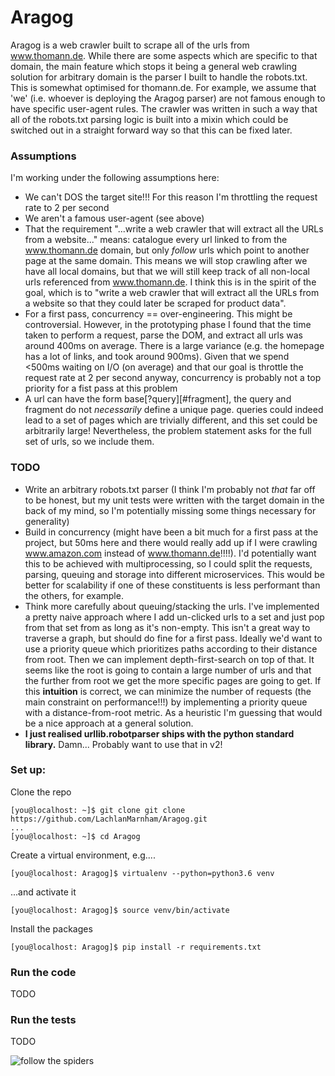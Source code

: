 # Aragog
Aragog is a web crawler built to scrape all of the urls from www.thomann.de. While there are some aspects which are 
specific to that domain, the main feature which stops it being a general web crawling solution for arbitrary domain
is the parser I built to handle the robots.txt. This is somewhat optimised for thomann.de. For example, we assume that 
'we' (i.e. whoever is deploying the Aragog parser) are not famous enough to have specific user-agent rules. The crawler 
was written in such a way that all of the robots.txt parsing logic is built into a mixin which could be switched out
in a straight forward way so that this can be fixed later.

### Assumptions
I'm working under the following assumptions here:
- We can't DOS the target site!!! For this reason I'm throttling the request rate to 2 per second
- We aren't a famous user-agent (see above)
- That the requirement "...write a web crawler that will extract all the URLs from a website..."
means: catalogue every url linked to from the www.thomann.de domain, but only *follow* urls which point to another page 
at the same domain. This means we will stop crawling after we have all local domains, but that we will still
keep track of all non-local urls referenced from www.thomann.de. I think this is in the spirit of the goal, which 
is to "write a web crawler that will extract all the URLs from a website so that they could later be scraped for 
product data".
- For a first pass, concurrency == over-engineering. This might be controversial. However, in the prototyping phase I 
found that the time taken to perform a request, parse the DOM, and extract all urls was around 400ms on average. 
There is a large variance (e.g. the homepage has a lot of links, and took around 900ms). Given that we spend <500ms 
waiting on I/O (on average) and that our goal is throttle the request rate at 2 per second anyway, concurrency is probably
not a top priority for a fist pass at this problem
- A url can have the form base[?query][#fragment], the query and fragment do not *necessarily* define a unique page. 
queries could indeed lead to a set of pages which are trivially different, and this set could be arbitrarily large!
Nevertheless, the problem statement asks for the full set of urls, so we include them.

### TODO
- Write an arbitrary robots.txt parser (I think I'm probably not *that* far off to be honest, but my unit tests were written
with the target domain in the back of my mind, so I'm potentially missing some things necessary for generality)
- Build in concurrency (might have been a bit much for a first pass at the project, but 50ms here and there would really
add up if I were crawling www.amazon.com instead of www.thomann.de!!!!). I'd potentially want this to be achieved with
multiprocessing, so I could split the requests, parsing, queuing and storage into different microservices. This would
be better for scalability if one of these constituents is less performant than the others, for example.
- Think more carefully about queuing/stacking the urls. I've implemented a pretty naive approach where I add un-clicked
urls to a set and just pop from that set from as long as it's non-empty. This isn't a great way to traverse a graph, but
should do fine for a first pass. Ideally we'd want to use a priority queue which prioritizes paths according to their
distance from root. Then we can implement depth-first-search on top of that. It seems like the root is going to contain 
a large number of urls and that the further from root
we get the more specific pages are going to get. If this **intuition** is correct, we can minimize the number of requests
(the main constraint on performance!!!) by implementing a priority queue with a distance-from-root metric. As a heuristic
I'm guessing that would be a nice approach at a general solution.
- **I just realised urllib.robotparser ships with the python standard library.** Damn... 
Probably want to use that in v2!

### Set up:
Clone the repo
```console
[you@localhost: ~]$ git clone git clone https://github.com/LachlanMarnham/Aragog.git
...
[you@localhost: ~]$ cd Aragog
```
Create a virtual environment, e.g....
```console
[you@localhost: Aragog]$ virtualenv --python=python3.6 venv
```
...and activate it
```console
[you@localhost: Aragog]$ source venv/bin/activate
```
Install the packages
```console
[you@localhost: Aragog]$ pip install -r requirements.txt
```

### Run the code
TODO

### Run the tests
TODO

![follow the spiders](https://media.giphy.com/media/axWsKEl0Nrppm/giphy.gif)